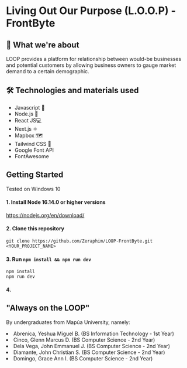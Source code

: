 # Living Out Our Purpose (L.O.O.P) - FrontByte 

## 🤔 What we're about
LOOP provides a platform for relationship between would-be businesses and potential customers by allowing business owners to gauge market demand to a certain demographic.

## 🛠 Technologies and materials used

<ul>
<li>Javascript 📜</li>
<li>Node.js 💠</li>
<li>React JS💻</li>
<li>Next.js ⚛</li>
<li>Mapbox 🗺</li>
<li>Tailwind CSS 🍃</li>
<li>Google Font API</li>
<li>FontAwesome</li>
</ul>

## Getting Started
Tested on Windows 10

#### 1. Install Node 16.14.0 or higher versions
   https://nodejs.org/en/download/
    
#### 2. Clone this repository
   ```
   git clone https://github.com/Zeraphim/LOOP-FrontByte.git <YOUR_PROJECT_NAME>
   ```
#### 3. Run `npm install && npm run dev`
   ```
   npm install
   npm run dev
   ```
#### 4. 


## "Always on the LOOP"
By undergraduates from Mapúa University, namely:
<li>Abrenica, Yeshua Miguel B. (BS Information Technology - 1st Year)</li>
<li>Cinco, Glenn Marcus D. (BS Computer Science - 2nd Year)</li>
<li>Dela Vega, John Emmanuel J. (BS Computer Science - 2nd Year)</li>
<li>Diamante, John Christian S. (BS Computer Science - 2nd Year)</li>
<li>Domingo, Grace Ann I. (BS Computer Science - 2nd Year)</li>

